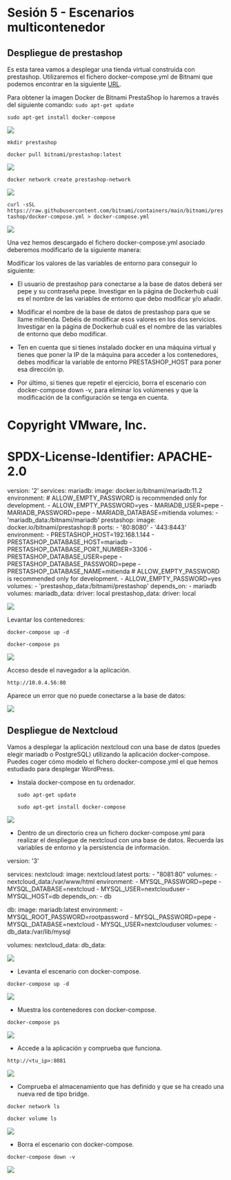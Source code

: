 # Sesión 5 - Escenarios multicontenedor

## Despliegue de prestashop

Es esta tarea vamos a desplegar una tienda virtual construída con prestashop. Utilizaremos el fichero docker-compose.yml de Bitnami que podemos encontrar en la siguiente [URL](https://hub.docker.com/r/bitnami/prestashop).

Para obtener la imagen Docker de Bitnami PrestaShop lo haremos a través del siguiente comando:
`sudo apt-get update`

`sudo apt-get install docker-compose`

![](/Images/img56.png)

`mkdir prestashop`

`docker pull bitnami/prestashop:latest`

![](/Images/img57.png)

`docker network create prestashop-network`

![](/Images/img58.png)

`curl -sSL https://raw.githubusercontent.com/bitnami/containers/main/bitnami/prestashop/docker-compose.yml > docker-compose.yml`

![](/Images/img59.png)

Una vez hemos descargado el fichero docker-compose.yml asociado deberemos modificarlo de la siguiente manera:

Modificar los valores de las variables de entorno para conseguir lo siguiente:

* El usuario de prestashop para conectarse a la base de datos deberá ser pepe y su contraseña pepe. Investigar en la página de Dockerhub cuál es el nombre de las variables de entorno que debo modificar y/o añadir.
  
* Modificar el nombre de la base de datos de prestashop para que se llame mitienda. Debéis de modificar esos valores en los dos servicios. Investigar en la página de Dockerhub cuál es el nombre de las variables de entorno que debo modificar.
  
* Ten en cuenta que si tienes instalado docker en una máquina virtual y tienes que poner la IP de la máquina para acceder a los contenedores, debes modificar la variable de entorno PRESTASHOP_HOST para poner esa dirección ip.
  
* Por último, si tienes que repetir el ejercicio, borra el escenario con docker-compose down -v, para eliminar los volúmenes y que la modificación de la configuración se tenga en cuenta.
# Copyright VMware, Inc.
# SPDX-License-Identifier: APACHE-2.0

version: '2'
services:
  mariadb:
    image: docker.io/bitnami/mariadb:11.2
    environment:
      # ALLOW_EMPTY_PASSWORD is recommended only for development.
      - ALLOW_EMPTY_PASSWORD=yes
      - MARIADB_USER=pepe
      - MARIADB_PASSWORD=pepe
      - MARIADB_DATABASE=mitienda
    volumes:
      - 'mariadb_data:/bitnami/mariadb'
  prestashop:
    image: docker.io/bitnami/prestashop:8
    ports:
      - '80:8080'
      - '443:8443'
    environment:
      - PRESTASHOP_HOST=192.168.1.144
      - PRESTASHOP_DATABASE_HOST=mariadb
      - PRESTASHOP_DATABASE_PORT_NUMBER=3306
      - PRESTASHOP_DATABASE_USER=pepe
      - PRESTASHOP_DATABASE_PASSWORD=pepe
      - PRESTASHOP_DATABASE_NAME=mitienda
      # ALLOW_EMPTY_PASSWORD is recommended only for development.
      - ALLOW_EMPTY_PASSWORD=yes
    volumes:
      - 'prestashop_data:/bitnami/prestashop'
    depends_on:
      - mariadb
volumes:
  mariadb_data:
    driver: local
  prestashop_data:
    driver: local


![](/Images/img65.png)

Levantar los contenedores:

`docker-compose up -d`

`docker-compose ps`

![](/Images/img62.png)

Acceso desde el navegador a la aplicación.

`http://10.0.4.56:80`

Aparece un error que no puede conectarse a la base de datos:

![](/Images/img66.png)


## Despliegue de Nextcloud

Vamos a desplegar la aplicación nextcloud con una base de datos (puedes elegir mariadb o PostgreSQL) utilizando la aplicación docker-compose. Puedes coger cómo modelo el fichero docker-compose.yml el que hemos estudiado para desplegar WordPress.

* Instala docker-compose en tu ordenador.

  `sudo apt-get update`
  
  `sudo apt-get install docker-compose`

![](/Images/img67.png)

  
* Dentro de un directorio crea un fichero docker-compose.yml para realizar el despliegue de nextcloud con una base de datos. Recuerda las variables de entorno y la persistencia de información.

version: '3'

services:
  nextcloud:
    image: nextcloud:latest
    ports:
      - "8081:80"
    volumes:
      - nextcloud_data:/var/www/html
    environment:
      - MYSQL_PASSWORD=pepe
      - MYSQL_DATABASE=nextcloud
      - MYSQL_USER=nextclouduser
      - MYSQL_HOST=db
    depends_on:
      - db

  db:
    image: mariadb:latest
    environment:
      - MYSQL_ROOT_PASSWORD=rootpassword
      - MYSQL_PASSWORD=pepe
      - MYSQL_DATABASE=nextcloud
      - MYSQL_USER=nextclouduser
    volumes:
      - db_data:/var/lib/mysql

volumes:
  nextcloud_data:
  db_data:

![](/Images/img68.png)

* Levanta el escenario con docker-compose.

`docker-compose up -d`

![](/Images/img69.png)

* Muestra los contenedores con docker-compose.

`docker-compose ps`

![](/Images/img70.png)

* Accede a la aplicación y comprueba que funciona.

`http://<tu_ip>:8081`

![](/Images/img71.png)

* Comprueba el almacenamiento que has definido y que se ha creado una nueva red de tipo bridge.

`docker network ls`

`docker volume ls`

![](/Images/img72.png)


* Borra el escenario con docker-compose.

`docker-compose down -v`

![](/Images/img73.png)


